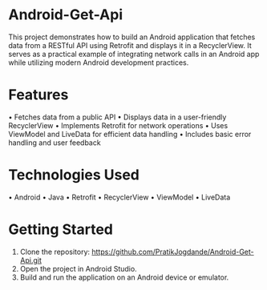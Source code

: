 # Android-Get-Api
This project demonstrates how to build an Android application that fetches data from a RESTful API using Retrofit and displays it in a RecyclerView. It serves as a practical example of integrating network calls in an Android app while utilizing modern Android development practices.

# Features
• Fetches data from a public API
• Displays data in a user-friendly RecyclerView
• Implements Retrofit for network operations
• Uses ViewModel and LiveData for efficient data handling
• Includes basic error handling and user feedback

# Technologies Used
• Android
• Java
• Retrofit
• RecyclerView
• ViewModel
• LiveData

# Getting Started
1) Clone the repository: https://github.com/PratikJogdande/Android-Get-Api.git
2) Open the project in Android Studio.
3) Build and run the application on an Android device or emulator.
